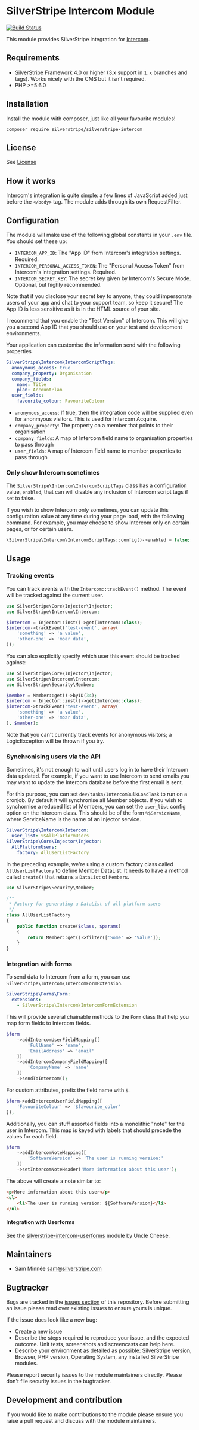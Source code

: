 # SilverStripe Intercom Module

[![Build Status](https://travis-ci.org/silverstripe/silverstripe-intercom.svg?branch=master)](https://travis-ci.org/silverstripe/silverstripe-intercom)

This module provides SilverStripe integration for [Intercom](https://www.intercom.io/).

## Requirements
 * SilverStripe Framework 4.0 or higher (3.x support in `1.x` branches and tags). Works nicely with the CMS but it isn't required.
 * PHP >=5.6.0

## Installation
Install the module with composer, just like all your favourite modules!

```
composer require silverstripe/silverstripe-intercom
```

## License
See [License](license.md)

## How it works
Intercom's integration is quite simple: a few lines of JavaScript added just before the `</body>` tag.
The module adds through its own RequestFilter.

## Configuration

The module will make use of the following global constants in your `.env` file. You should 
set these up:

 * `INTERCOM_APP_ID`: The "App ID" from Intercom's integration settings. Required.
 * `INTERCOM_PERSONAL_ACCESS_TOKEN`: The "Personal Access Token" from Intercom's integration settings. Required.
 * `INTERCOM_SECRET_KEY`: The secret key given by Intercom's Secure Mode. Optional, but highly recommended.

Note that if you disclose your secret key to anyone, they could impersonate users of your app and chat to 
your support team, so keep it secure! The App ID is less sensitive as it is in the HTML source of your 
site.

I recommend that you enable the "Test Version" of Intercom. This will give you a second App ID that
you should use on your test and development environments.

Your application can customise the information send with the following properties

```yaml
SilverStripe\Intercom\IntercomScriptTags:
  anonymous_access: true
  company_property: Organisation
  company_fields:
    name: Title
    plan: AccountPlan
  user_fields:
    favourite_colour: FavouriteColour
```

 * `anonymous_access`: If true, then the integration code will be supplied even for anonmyous visitors.
   This is used for Intercom Acquire.
 * `company_property`: The property on a member that points to their organisation
 * `company_fields`: A map of Intercom field name to organisation properties to pass through
 * `user_fields`: A map of Intercom field name to member properties to pass through


### Only show Intercom sometimes

The `SilverStripe\Intercom\IntercomScriptTags` class has a configuration value, `enabled`, that
can will disable any inclusion of Intercom script tags if set to false.

If you wish to show Intercom only sometimes, you can update this configuration value at any time during
your page load, with the following command. For example, you may choose to show Intercom only on certain
pages, or for certain users.

```php
\SilverStripe\Intercom\IntercomScriptTags::config()->enabled = false;
```

## Usage

### Tracking events

You can track events with the `Intercom::trackEvent()` method. The event will be tracked against the
current user.

```php
use SilverStripe\Core\Injector\Injector;
use SilverStripe\Intercom\Intercom;

$intercom = Injector::inst()->get(Intercom::class);
$intercom->trackEvent('test-event', array(
    'something' => 'a value',
    'other-one' => 'moar data',
));
```

You can also explicitly specify which user this event should be tracked against:

```php
use SilverStripe\Core\Injector\Injector;
use SilverStripe\Intercom\Intercom;
use SilverStripe\Security\Member;

$member = Member::get()->byID(34);
$intercom = Injector::inst()->get(Intercom::class);
$intercom->trackEvent('test-event', array(
    'something' => 'a value',
    'other-one' => 'moar data',
), $member);
```

Note that you can't currently track events for anonymous visitors; a LogicException will be thrown if you 
try.

### Synchronising users via the API

Sometimes, it's not enough to wait until users log in to have their Intercom data updated. For example, if
you want to use Intercom to send emails you may want to update the Intercom database before the first email
is sent.

For this purpose, you can set `dev/tasks/IntercomBulkLoadTask` to run on a cronjob. By default it will
synchronise all Member objects. If you wish to synchornise a reduced list of Members, you can set the
`user_list` config option on the Intercom class. This should be of the form `%$ServiceName`, where ServiceName
is the name of an Injector service.

```yaml
SilverStripe\Intercom\Intercom:
  user_list: %$AllPlatformUsers
SilverStripe\Core\Injector\Injector:
  AllPlatformUsers:
    factory: AllUserListFactory
```

In the preceding example, we're using a custom factory class called `AllUserListFactory` to define Member DataList.
It needs to have a method called `create()` that returns a `DataList` of `Member`s.

```php
use SilverStripe\Security\Member;

/**
 * Factory for generating a DataList of all platform users
 */
class AllUserListFactory
{
    public function create($class, $params)
    {
        return Member::get()->filter(['Some' => 'Value']);
    }
}
```

### Integration with forms

To send data to Intercom from a form, you can use `SilverStripe\Intercom\IntercomFormExtension`.

```yaml
SilverStripe\Forms\Form:
  extensions:
    - SilverStripe\Intercom\IntercomFormExtension
```

This will provide several chainable methods to the `Form` class that help you map form fields to Intercom fields.

```php
$form
    ->addIntercomUserFieldMapping([
		'FullName' => 'name',
		'EmailAddress' => 'email'
	])
	->addIntercomCompanyFieldMapping([
		'CompanyName' => 'name'
	])
	->sendToIntercom();
```

For custom attributes, prefix the field name with `$`.

```php
$form->addIntercomUserFieldMapping([
	'FavouriteColour' => '$favourite_color'
]);
```

Additionally, you can stuff assorted fields into a monolithic "note" for the user in Intercom. This map is keyed with labels that should precede the values for each field.

```php
$form
    ->addIntercomNoteMapping([
		'SoftwareVersion' => 'The user is running version:'
	])
	->setIntercomNoteHeader('More information about this user');
```

The above will create a note similar to:

```html
<p>More information about this user</p>
<ul>
	<li>The user is running version: ${SoftwareVersion}</li>
</ul>
```

#### Integration with Userforms

See the [silverstripe-intercom-userforms](https://github.com/unclecheese/silverstripe-intercom-userforms) module by Uncle Cheese.

## Maintainers
 
 * Sam Minnée <sam@silverstripe.com>
 
## Bugtracker

Bugs are tracked in the [issues section](https://github.com/silverstripe/silverstripe-intercom/issues) of this
repository. Before submitting an issue please read over existing issues to ensure yours is unique.
 
If the issue does look like a new bug:
 
 - Create a new issue
 - Describe the steps required to reproduce your issue, and the expected outcome. Unit tests, screenshots 
 and screencasts can help here.
 - Describe your environment as detailed as possible: SilverStripe version, Browser, PHP version, 
 Operating System, any installed SilverStripe modules.
 
Please report security issues to the module maintainers directly. Please don't file security issues in the bugtracker.
 
## Development and contribution

If you would like to make contributions to the module please ensure you raise a pull request and discuss with the module maintainers.
